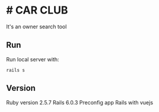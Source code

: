 # # CAR CLUB

It's an owner search tool

## Run

Run local server with:

    rails s 

## Version

Ruby version 2.5.7
Rails 6.0.3
Preconfig app Rails with vuejs